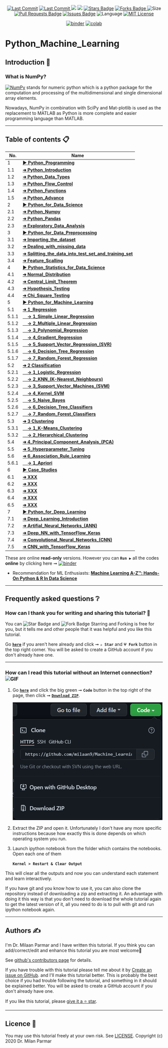 <p align="center"> 
<a href="https://github.com/milaan9"><img src="https://img.shields.io/static/v1?logo=github&label=maintainer&message=milaan9&color=ff3300" alt="Last Commit"/></a> 
<a href="https://github.com/milaan9/Machine_Learning_and_Deep_Learning/graphs/commit-activity"><img src="https://img.shields.io/github/last-commit/milaan9/Machine_Learning_and_Deep_Learning.svg?colorB=ff8000&style=flat" alt="Last Commit"/> </a> 
<a href="https://github.com/milaan9/Machine_Learning_and_Deep_Learning/pulse" alt="Activity"><img src="https://img.shields.io/github/commit-activity/m/milaan9/Machine_Learning_and_Deep_Learning.svg?colorB=teal&style=flat" /></a> 
<a href="https://hits.seeyoufarm.com"><img src="https://hits.seeyoufarm.com/api/count/incr/badge.svg?url=https%3A%2F%2Fgithub.com%2Fmilaan9%2FMachine_Learning_and_Deep_Learning&count_bg=%231DC92C&title_bg=%23555555&icon=&icon_color=%23E7E7E7&title=views&edge_flat=false"/></a>
<a href="https://github.com/milaan9/Machine_Learning_and_Deep_Learning/stargazers"><img src="https://img.shields.io/github/stars/milaan9/Machine_Learning_and_Deep_Learning.svg?colorB=1a53ff" alt="Stars Badge"/></a>
<a href="https://github.com/milaan9/Machine_Learning_and_Deep_Learning/network/members"><img src="https://img.shields.io/github/forks/milaan9/Machine_Learning_and_Deep_Learning" alt="Forks Badge"/> </a>
<img src="https://img.shields.io/github/repo-size/milaan9/Machine_Learning_and_Deep_Learning.svg?colorB=CC66FF&style=flat" alt="Size"/>
<a href="https://github.com/milaan9/Machine_Learning_and_Deep_Learning/pulls"><img src="https://img.shields.io/github/issues-pr/milaan9/Machine_Learning_and_Deep_Learning.svg?colorB=yellow&style=flat" alt="Pull Requests Badge"/></a>
<a href="https://github.com/milaan9/Machine_Learning_and_Deep_Learning/issues"><img src="https://img.shields.io/github/issues/milaan9/Machine_Learning_and_Deep_Learning.svg?colorB=yellow&style=flat" alt="Issues Badge"/></a>
<img src="https://img.shields.io/github/languages/top/milaan9/Machine_Learning_and_Deep_Learning.svg?colorB=996600&style=flat" alt="Language"/></a> 
<a href="https://github.com/milaan9/Machine_Learning_and_Deep_Learning/blob/main/LICENSE"><img src="https://img.shields.io/badge/License-MIT-blueviolet.svg" alt="MIT License"/></a>
</p> 
<!--<img src="https://badges.pufler.dev/contributors/milaan9/01_Python_Introduction?size=50&padding=5&bots=true" alt="milaan9"/>-->

<p align="center"> 
<a href="https://mybinder.org/v2/gh/milaan9/Machine_Learning_and_Deep_Learning/HEAD"><img src="https://mybinder.org/badge_logo.svg" alt="binder"/></a>
<a href="https://githubtocolab.com/milaan9/Machine_Learning_and_Deep_Learning"><img src="https://colab.research.google.com/assets/colab-badge.svg" alt="colab"/></a> 
</p> 

# Python_Machine_Learning

## Introduction 👋

### What is NumPy?
[![NumPy](https://img.shields.io/badge/Numpy-777BB4?style=flat&logo=numpy&logoColor=white)](https://numpy.org/) stands for numeric python which is a python package for the computation and processing of the multidimensional and single dimensional array elements.

Nowadays, NumPy in combination with SciPy and Mat-plotlib is used as the replacement to MATLAB as Python is more complete and easier programming language than MATLAB.

---

## Table of contents 📋

| **No.** | **Name** | 
| ------- | -------- | 
| 1     | **[▶ Python_Programming](XXX)** |
| 1.1   | **[➜ Python_Introduction](XXX)** |
| 1.2   | **[➜ Python_Data_Types](XXX)** |
| 1.3   | **[➜ Python_Flow_Control](XXX)** |
| 1.4   | **[➜ Python_Functions](XXX)** |
| 1.5   | **[➜ Python_Advance](XXX)** |
| 2     | **[▶ Python_for_Data_Science](XXX)** |
| 2.1   | **[➜ Python_Numpy](XXX)** |
| 2.2   | **[➜ Python_Pandas](XXX)** |
| 2.3   | **[➜ Exploratory_Data_Analysis](XXX)** |
| 3     | **[▶ Python_for_Data_Preprocessing](XXX)** |
| 3.1   | **[➜ Importing_the_dataset](XXX)** |
| 3.2   | **[➜ Dealing_with_missing_data](XXX)** |
| 3.3   | **[➜ Splitting_the_data_into_test_set_and_training_set](XXX)** |
| 3.4   | **[➜ Feature_Scalling](XXX)** |
| 4     | **[▶ Python_Statistics_for_Data_Science](XXX)** |
| 4.1   | **[➜ Normal_Distribution](XXX)** |
| 4.2   | **[➜ Central_Limit_Theorem](XXX)** |
| 4.3   | **[➜ Hypothesis_Testing](XXX)** |
| 4.4   | **[➜ Chi_Square_Testing](XXX)** |
| 5     | **[▶ Python_for_Machine_Learning](XXX)** |
| 5.1   | **[➜ 1_Regression](XXX)** |
| 5.1.1 | **[&nbsp;&nbsp;&nbsp; → 1_Simple_Linear_Regression](XXX)** |
| 5.1.2 | **[&nbsp;&nbsp;&nbsp; → 2_Multiple_Linear_Regression](XXX)** |
| 5.1.3 | **[&nbsp;&nbsp;&nbsp; → 3_Polynomial_Regression](XXX)** |
| 5.1.4 | **[&nbsp;&nbsp;&nbsp; → 4_Gradient_Regression](XXX)** |
| 5.1.5 | **[&nbsp;&nbsp;&nbsp; → 5_Support_Vector_Regression_(SVR)](XXX)** |
| 5.1.6 | **[&nbsp;&nbsp;&nbsp; → 6_Decision_Tree_Regression](XXX)** |
| 5.1.7 | **[&nbsp;&nbsp;&nbsp; → 7_Random_Forest_Regression](XXX)** |
| 5.2   | **[➜ 2 Classification](XXX)** |
| 5.2.1 | **[&nbsp;&nbsp;&nbsp; → 1_Logistic_Regression](XXX)** |
| 5.2.2 | **[&nbsp;&nbsp;&nbsp; → 2_KNN_(K-Nearest_Neighbours)](XXX)** |
| 5.2.3 | **[&nbsp;&nbsp;&nbsp; → 3_Support_Vector_Machines_(SVM)](XXX)** |
| 5.2.4 | **[&nbsp;&nbsp;&nbsp; → 4_Kernel_SVM](XXX)** |
| 5.2.5 | **[&nbsp;&nbsp;&nbsp; → 5_Naive_Bayes](XXX)** |
| 5.2.6 | **[&nbsp;&nbsp;&nbsp; → 6_Decision_Tree_Classifiers](XXX)** |
| 5.2.7 | **[&nbsp;&nbsp;&nbsp; → 7_Random_Forest_Classifiers](XXX)** |
| 5.3   | **[➜ 3 Clustering](XXX)** |
| 5.3.1 | **[&nbsp;&nbsp;&nbsp; → 1_K-Means_Clustering](XXX)** |
| 5.3.2 | **[&nbsp;&nbsp;&nbsp; → 2_Hierarchical_Clustering](XXX)** |
| 5.4   | **[➜ 4_Principal_Component_Analysis_(PCA)](XXX)** |
| 5.5   | **[➜ 5_Hyperparameter_Tuning](XXX)** |
| 5.6   | **[➜ 6_Association_Rule_Learning](XXX)** |
| 5.6.1 | **[&nbsp;&nbsp;&nbsp; → 1_Apriori](XXX)** |
| 6     | **[▶ Case_Studies](XXX)** |
| 6.1   | **[➜ XXX](XXX)** |
| 6.2   | **[➜ XXX](XXX)** |
| 6.3   | **[➜ XXX](XXX)** |
| 6.4   | **[➜ XXX](XXX)** |
| 6.5   | **[➜ XXX](XXX)** |
| 7     | **[▶ Python_for_Deep_Learning](XXX)** |
| 7.1   | **[➜ Deep_Learning_Introduction](XXX)** |
| 7.2   | **[➜ Artifial_Neural_Networks_(ANN)](XXX)** |
| 7.3   | **[➜ Deep_NN_with_TensorFlow_Keras](XXX)** |
| 7.4   | **[➜ Convolutional_Neural_Networks_(CNN) ](XXX)** |
| 7.5   | **[➜ CNN_with_TensorFlow_Keras](XXX)** |

These are online **read-only** versions. However you can **`Run ▶`**  all the codes **online** by clicking here ➞ <a href="https://mybinder.org/v2/gh/milaan9/09_Python_NumPy_Module/HEAD"><img src="https://mybinder.org/badge_logo.svg" alt="binder"/></a>

* Recommendation for ML Enthusiasts: **[Machine Learning A-Z™: Hands-On Python & R In Data Science](https://www.udemy.com/machinelearning/)**
---

## Frequently asked questions ❔

### How can I thank you for writing and sharing this tutorial? 🌷

You can <img src="https://img.shields.io/static/v1?label=%E2%AD%90 Star &message=if%20useful&style=style=flat&color=blue" alt="Star Badge"/> and <img src="https://img.shields.io/static/v1?label=%E2%B5%96 Fork &message=if%20useful&style=style=flat&color=blue" alt="Fork Badge"/> Starring and Forking is free for you, but it tells me and other people that it was helpful and you like this tutorial.

Go [**`here`**](https://github.com/milaan9/Machine_Learning_and_Deep_Learning) if you aren't here already and click ➞ **`✰ Star`** and **`ⵖ Fork`** button in the top right corner. You will be asked to create a GitHub account if you don't already have one.

---

### How can I read this tutorial without an Internet connection? <img alt="GIF" src="https://github.com/TheDudeThatCode/TheDudeThatCode/blob/master/Assets/hmm.gif" width="20vw" />

1. Go [**`here`**](https://github.com/milaan9/Machine_Learning_and_Deep_Learning) and click the big green ➞ **`Code`** button in the top right of the page, then click ➞ [**`Download ZIP`**](https://github.com/milaan9/Machine_Learning_and_Deep_Learning/archive/refs/heads/main.zip).

    ![Download ZIP](img/dnld_rep.png)

2. Extract the ZIP and open it. Unfortunately I don't have any more specific instructions because how exactly this is done depends on which operating system you run.
    
3. Launch ipython notebook from the folder which contains the notebooks. Open each one of them
  
    **`Kernel > Restart & Clear Output`**
    
This will clear all the outputs and now you can understand each statement and learn interactively.

If you have git and you know how to use it, you can also clone the repository instead of downloading a zip and extracting it. An advantage with doing it this way is that you don't need to download the whole tutorial again to get the latest version of it, all you need to do is to pull with git and run ipython notebook again.

---

## Authors ✍️

I'm Dr. Milaan Parmar and I have written this tutorial. If you think you can add/correct/edit and enhance this tutorial you are most welcome🙏

See [github's contributors page](https://github.com/milaan9/Machine_Learning_and_Deep_Learning/graphs/contributors) for details.

If you have trouble with this tutorial please tell me about it by [Create an issue on GitHub](https://github.com/milaan9/Machine_Learning_and_Deep_Learning/issues/new). and I'll make this tutorial better. This is probably the best choice if you had trouble following the tutorial, and something in it should be explained better. You will be asked to create a GitHub account if you don't already have one.

If you like this tutorial, please [give it a ⭐ star](https://github.com/milaan9/Machine_Learning_and_Deep_Learning).

---

## Licence 📜

You may use this tutorial freely at your own risk. See [LICENSE](./LICENSE).
Copyright (c) 2020 Dr. Milan Parmar
